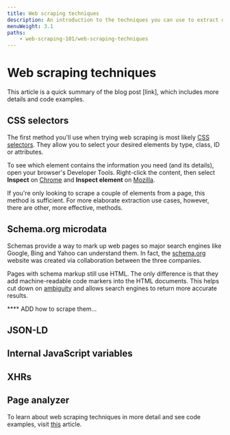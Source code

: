 ```yaml
---
title: Web scraping techniques
description: An introduction to the techniques you can use to extract data from websites.
menuWeight: 3.1
paths:
    - web-scraping-101/web-scraping-techniques
---
```


# Web scraping techniques

This article is a quick summary of the blog post [link], which includes more details and code examples.

## [](#css-selectors) CSS selectors

The first method you'll use when trying web scraping is most likely 
[CSS selectors](https://developer.mozilla.org/en-US/docs/Web/CSS/CSS_Selectors). They allow you to select your desired elements by type, class, ID or attributes. 

To see which element contains the information you need (and its details), open your browser's Developer Tools. Right-click the content, then select **Inspect** on [Chrome](https://developers.google.com/web/tools/chrome-devtools) and **Inspect element** on [Mozilla](https://developer.mozilla.org/en-US/docs/Tools).

If you're only looking to scrape a couple of elements from a page, this method is sufficient. For more elaborate extraction use cases, however, there are other, more effective, methods.

## [](#schema-org-microdata) Schema.org microdata

Schemas provide a way to mark up web pages so major search engines like Google, Bing and Yahoo can understand them. In fact, the [schema.org](https://schema.org) website was created via collaboration between the three companies. 

Pages with schema markup still use HTML. The only difference is that they add machine-readable code markers into the HTML documents. This helps cut down on [ambiguity](https://schema.org/docs/gs.html) and allows search engines to return more accurate results.

**** ADD how to scrape them...

## [](#json-ld) JSON-LD

## [](#internal-javascript-variables) Internal JavaScript variables

## [](#xhrs) XHRs

## [](#page-analyzer) Page analyzer


To learn about web scraping techniques in more detail and see code examples, visit
[this](https://blog.apify.com/web-scraping-in-2018-forget-html-use-xhrs-metadata-or-javascript-variables-8167f252439c) article.
